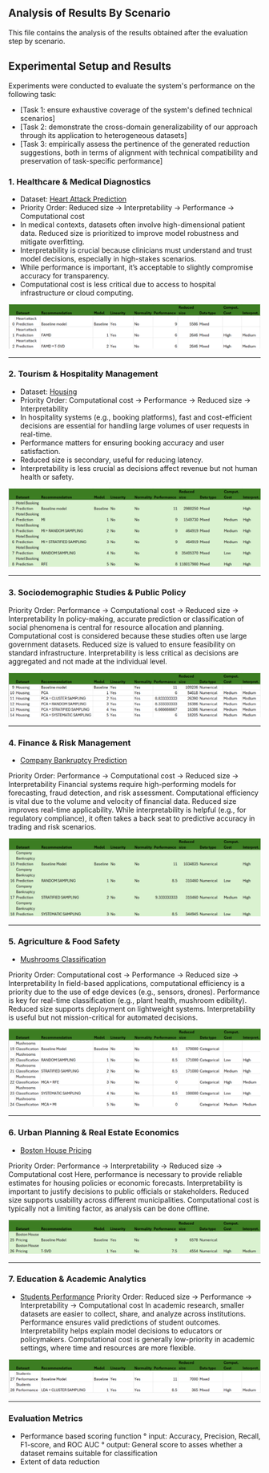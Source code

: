 ## Analysis of Results By Scenario
This file contains the analysis of the results obtained after the evaluation step by scenario.

## Experimental Setup and Results

Experiments were conducted to evaluate the system's performance on the following task:

- [Task 1: ensure exhaustive coverage of the system's defined technical scenarios]
- [Task 2: demonstrate the cross-domain generalizability of our approach through its application to heterogeneous datasets]
- [Task 3: empirically assess the pertinence of the generated reduction suggestions, both in terms of alignment with technical compatibility and preservation of task-specific performance]

### 1. Healthcare \& Medical Diagnostics 

- Dataset: [Heart Attack Prediction](https://www.kaggle.com/datasets/juledz/heart-attack-prediction)
- Priority Order: Reduced size → Interpretability → Performance → Computational cost
-   In medical contexts, datasets often involve high-dimensional patient data. Reduced size is prioritized to improve model robustness and mitigate overfitting.
-   Interpretability is crucial because clinicians must understand and trust model decisions, especially in high-stakes scenarios.
-   While performance is important, it’s acceptable to slightly compromise accuracy for transparency.
-   Computational cost is less critical due to access to hospital infrastructure or cloud computing.

![Heart Attack Prediction](.github/assests/images/1.Medical.png)

---

### 2. Tourism \& Hospitality Management 

- Dataset: [Housing](https://www.kaggle.com/datasets/camnugent/california-housing-prices)
- Priority Order: Computational cost → Performance → Reduced size → Interpretability
-   In hospitality systems (e.g., booking platforms), fast and cost-efficient decisions are essential for handling large volumes of user requests in real-time.
-   Performance matters for ensuring booking accuracy and user satisfaction.
-   Reduced size is secondary, useful for reducing latency.
-   Interpretability is less crucial as decisions affect revenue but not human health or safety.

![Hotel Booking Prediction](.github/assests/images/2.Hotel.png)

---

### 3. Sociodemographic Studies \& Public Policy 


Priority Order: Performance → Computational cost → Reduced size → Interpretability 
In policy-making, accurate prediction or classification of social phenomena is central for resource allocation and planning. 
Computational cost is considered because these studies often use large government datasets. 
Reduced size is valued to ensure feasibility on standard infrastructure. 
Interpretability is less critical as decisions are aggregated and not made at the individual level.

![Housing](.github/assests/images/3.Housing.png)

---

### 4. Finance \& Risk Management 

- [Company Bankruptcy Prediction](https://www.kaggle.com/datasets/fedesoriano/company-bankruptcy-prediction)

Priority Order: Performance → Computational cost → Reduced size → Interpretability 
Financial systems require high-performing models for forecasting, fraud detection, and risk assessment. 
Computational efficiency is vital due to the volume and velocity of financial data. 
Reduced size improves real-time applicability. 
While interpretability is helpful (e.g., for regulatory compliance), it often takes a back seat to predictive accuracy in trading and risk scenarios.

![Company Bankruptcy Prediction](.github/assests/images/4.Bankruptcy.png)

---

### 5. Agriculture \& Food Safety 

- [Mushrooms Classification](https://www.kaggle.com/datasets/uciml/mushroom-classification)

Priority Order: Computational cost → Performance → Reduced size → Interpretability 
In field-based applications, computational efficiency is a priority due to the use of edge devices (e.g., sensors, drones). 
Performance is key for real-time classification (e.g., plant health, mushroom edibility). 
Reduced size supports deployment on lightweight systems. 
Interpretability is useful but not mission-critical for automated decisions.

![Mushrooms Classification](.github/assests/images/5.Mushrooms.png)

---

### 6. Urban Planning \& Real Estate Economics 

- [Boston House Pricing](https://www.kaggle.com/datasets/fedesoriano/the-boston-houseprice-data)

Priority Order: Performance → Interpretability → Reduced size → Computational cost 
Here, performance is necessary to provide reliable estimates for housing policies or economic forecasts. 
Interpretability is important to justify decisions to public officials or stakeholders. 
Reduced size supports usability across different municipalities. 
Computational cost is typically not a limiting factor, as analysis can be done offline.

![Boston House Pricing](.github/assests/images/6.Boston.png)

---

### 7. Education \& Academic Analytics 

- [Students Performance](https://www.kaggle.com/datasets/spscientist/students-performance-in-exams)
Priority Order: Reduced size → Performance → Interpretability → Computational cost 
In academic research, smaller datasets are easier to collect, share, and analyze across institutions. 
Performance ensures valid predictions of student outcomes. 
Interpretability helps explain model decisions to educators or policymakers. 
Computational cost is generally low-priority in academic settings, where time and resources are more flexible.

![Students Performance](.github/assests/images/7.Students.png)

---

### Evaluation Metrics 

- Performance based scoring function
  ° input: Accuracy, Precision, Recall, F1-score, and ROC AUC
  ° output: General score to asses whether a dataset remains suitable for classification
- Extent of data reduction

